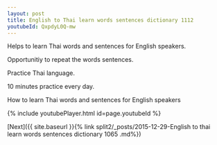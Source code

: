 ```yaml
---
layout: post
title: English to Thai learn words sentences dictionary 1112 
youtubeId: QxpdyL0Q-mw
---
```

 
 
Helps to learn Thai words and sentences for English speakers.

Opportunitiy to repeat the words sentences. 

Practice Thai language. 
 
10 minutes practice every day. 
 
How to learn Thai words and sentences for English speakers 
 
{% include youtubePlayer.html id=page.youtubeId %}
 
 
[Next]({{ site.baseurl }}{% link  split2/_posts/2015-12-29-English to thai learn words sentences dictionary 1065 .md%})
 
